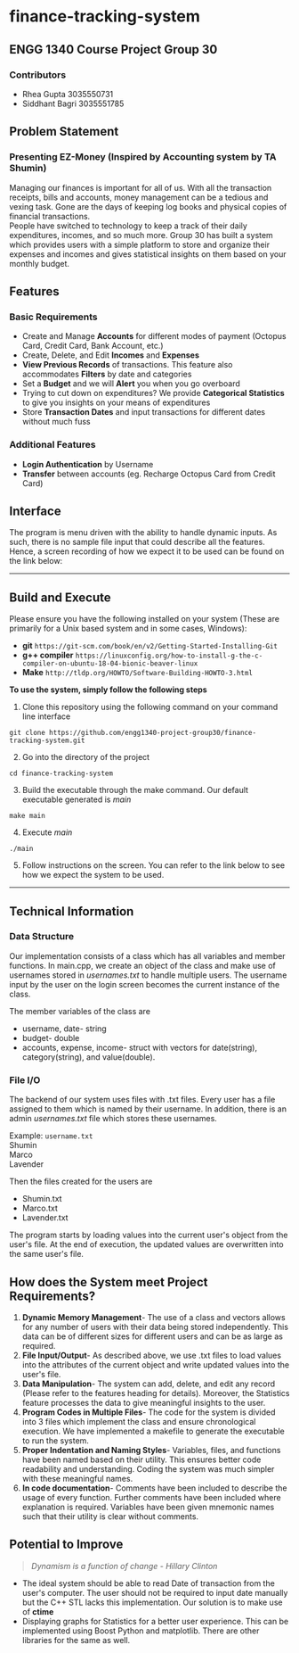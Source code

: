 # finance-tracking-system
## ENGG 1340 Course Project Group 30
### Contributors
- Rhea Gupta 3035550731
- Siddhant Bagri 3035551785

## Problem Statement
### Presenting EZ-Money (Inspired by Accounting system by TA Shumin)

Managing our finances is important for all of us. With all the transaction receipts, bills and accounts, money management can be a tedious and vexing task. Gone are the days of keeping log books and physical copies of financial transactions.  
People have switched to technology to keep a track of their daily expenditures, incomes, and so much more. Group 30 has built a system which provides users with a simple platform to store and organize their expenses and incomes and gives statistical insights on them based on your monthly budget.

## Features
### Basic Requirements
- Create and Manage **Accounts** for different modes of payment (Octopus Card, Credit Card, Bank Account, etc.)
- Create, Delete, and Edit **Incomes** and **Expenses**
- **View Previous Records** of transactions. This feature also accommodates **Filters** by date and categories
- Set a **Budget** and we will **Alert** you when you go overboard
- Trying to cut down on expenditures? We provide **Categorical Statistics** to give you insights on your means of expenditures
- Store **Transaction Dates** and input transactions for different dates without much fuss
### Additional Features
- **Login Authentication** by Username 
- **Transfer** between accounts (eg. Recharge Octopus Card from Credit Card)

## Interface
The program is menu driven with the ability to handle dynamic inputs. As such, there is no sample file input that could describe all the features. Hence, a screen recording of how we expect it to be used can be found on the link below: 

***

## Build and Execute
Please ensure you have the following installed on your system (These are primarily for a Unix based system and in some cases, Windows):
- **git** `https://git-scm.com/book/en/v2/Getting-Started-Installing-Git`
- **g++ compiler** `https://linuxconfig.org/how-to-install-g-the-c-compiler-on-ubuntu-18-04-bionic-beaver-linux`
- **Make** `http://tldp.org/HOWTO/Software-Building-HOWTO-3.html`

**To use the system, simply follow the following steps**
1. Clone this repository using the following command on your command line interface

`git clone https://github.com/engg1340-project-group30/finance-tracking-system.git`

2. Go into the directory of the project

`cd finance-tracking-system`

3. Build the executable through the make command. Our default executable generated is *main*

`make main`

4. Execute *main* 

`./main`

5. Follow instructions on the screen. You can refer to the link below to see how we expect the system to be used.

***

## Technical Information
### Data Structure
Our implementation consists of a class which has all variables and member functions. 
In main.cpp, we create an object of the class and make use of usernames stored in *usernames.txt* to handle multiple users. The username input by the user on the login screen becomes the current instance of the class.

The member variables of the class are
- username, date- string
- budget- double
- accounts, expense, income- struct with vectors for date(string), category(string), and value(double).

### File I/O
The backend of our system uses files with .txt files. Every user has a file assigned to them which is named by their username. In addition, there is an admin *usernames.txt* file which stores these usernames.

Example: `username.txt`  
Shumin  
Marco  
Lavender  

Then the files created for the users are
  * Shumin.txt
  * Marco.txt
  * Lavender.txt

The program starts by loading values into the current user's object from the user's file. At the end of execution, the updated values are overwritten into the same user's file.

## How does the System meet Project Requirements?
1. **Dynamic Memory Management**- The use of a class and vectors allows for any number of users with their data being stored independently. This data can be of different sizes for different users and can be as large as required.
2. **File Input/Output**- As described above, we use .txt files to load values into the attributes of the current object and write updated values into the user's file.
3. **Data Manipulation**- The system can add, delete, and edit any record (Please refer to the features heading for details). Moreover, the Statistics feature processes the data to give meaningful insights to the user.
4. **Program Codes in Multiple Files**- The code for the system is divided into 3 files which implement the class and ensure chronological execution. We have implemented a makefile to generate the executable to run the system.
5. **Proper Indentation and Naming Styles**- Variables, files, and functions have been named based on their utility. This ensures better code readability and understanding. Coding the system was much simpler with these meaningful names.
6. **In code documentation**- Comments have been included to describe the usage of every function. Further comments have been included where explanation is required. Variables have been given mnemonic names such that their utility is clear without comments.

## Potential to Improve
> *Dynamism is a function of change*
> <cite>- Hillary Clinton</cite>

- The ideal system should be able to read Date of transaction from the user's computer. The user should not be required to input date manually but the C++ STL lacks this implementation. Our solution is to make use of **ctime**
- Displaying graphs for Statistics for a better user experience. This can be implemented using Boost Python and matplotlib. There are other libraries for the same as well.